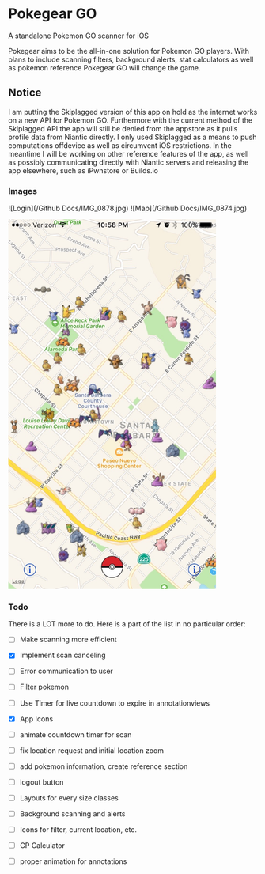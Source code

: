 # Pokegear GO
A standalone Pokemon GO scanner for iOS

Pokegear aims to be the all-in-one solution for Pokemon GO players. With plans to include scanning filters, background alerts, stat calculators as well as pokemon reference Pokegear GO will change the game.

## Notice
I am putting the Skiplagged version of this app on hold as the internet works on a new API for Pokemon GO. Furthermore with the current method of the Skiplagged API the app will still be denied from the appstore as it pulls profile data from Niantic directly. I only used Skiplagged as a means to push computations offdevice as well as circumvent iOS restrictions.
In the meantime I will be working on other reference features of the app, as well as possibly communicating directly with Niantic servers and releasing the app elsewhere, such as iPwnstore or Builds.io


### Images

![Login](/Github Docs/IMG_0878.jpg) ![Map](/Github Docs/IMG_0874.jpg)

<img src="/Github Docs/IMG_0868.jpg" alt="Scanning" width="420">

### Todo

There is a LOT more to do. Here is a part of the list in no particular order:
- [ ] Make scanning more efficient
- [x] Implement scan canceling
- [ ] Error communication to user
- [ ] Filter pokemon
- [ ] Use Timer for live countdown to expire in annotationviews
- [x] App Icons
- [ ] animate countdown timer for scan
- [ ] fix location request and initial location zoom
- [ ] add pokemon information, create reference section
- [ ] logout button
- [ ] Layouts for every size classes
- [ ] Background scanning and alerts
- [ ] Icons for filter, current location, etc.
- [ ] CP Calculator
- [ ] proper animation for annotations


